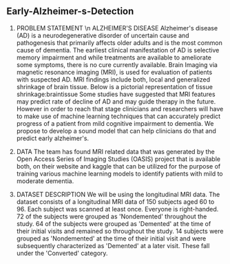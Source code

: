 ## Early-Alzheimer-s-Detection

1. PROBLEM STATEMENT \n
ALZHEIMER'S DISEASE
Alzheimer's disease (AD) is a neurodegenerative disorder of uncertain cause and pathogenesis that primarily affects older adults and is the most common cause of dementia.
The earliest clinical manifestation of AD is selective memory impairment and while treatments are available to ameliorate some symptoms, there is no cure currently available.
Brain Imaging via magnetic resonance imaging (MRI), is used for evaluation of patients with suspected AD.
MRI findings include both, local and generalized shrinkage of brain tissue. Below is a pictorial representation of tissue shrinkage:braintissue
Some studies have suggested that MRI features may predict rate of decline of AD and may guide therapy in the future.
However in order to reach that stage clinicians and researchers will have to make use of machine learning techniques that can accurately predict progress of a patient from mild cognitive impairment to dementia.
We propose to develop a sound model that can help clinicians do that and predict early alzheimer's.

2. DATA
The team has found MRI related data that was generated by the Open Access Series of Imaging Studies (OASIS) project that is available both, on their website and kaggle that can be utilized for the purpose of training various machine learning models to identify patients with mild to moderate dementia.
3. DATASET DESCRIPTION
We will be using the longitudinal MRI data.
The dataset consists of a longitudinal MRI data of 150 subjects aged 60 to 96.
Each subject was scanned at least once.
Everyone is right-handed.
72 of the subjects were grouped as 'Nondemented' throughout the study.
64 of the subjects were grouped as 'Demented' at the time of their initial visits and remained so throughout the study.
14 subjects were grouped as 'Nondemented' at the time of their initial visit and were subsequently characterized as 'Demented' at a later visit. These fall under the 'Converted' category.
